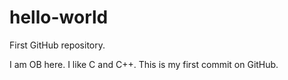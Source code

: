 # hello-world
First GitHub repository.

I am OB here. I like C and C++. 
This is my first commit on GitHub.
